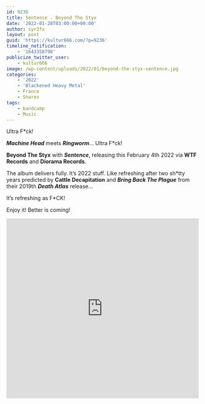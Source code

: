 ```yaml
---
id: 9236
title: Sentence - Beyond The Styx
date: '2022-01-28T03:00:00+00:00'
author: syr3fx
layout: post
guid: 'https://kultur666.com/?p=9236'
timeline_notification:
    - '1643358798'
publicize_twitter_user:
    - kultur666
image: /wp-content/uploads/2022/01/beyond-the-styx-sentence.jpg
categories:
    - '2022'
    - 'Blackened Heavy Metal'
    - France
    - Shares
tags:
    - bandcamp
    - Music
---
```


Ultra F\*ck!

***Machine Head*** meets ***Ringworm***… Ultra F\*ck!

**Beyond The Styx** with ***Sentence***, releasing this February 4th 2022 via **WTF Records** and **Diorama Records**.

The album delivers fully. It’s 2022 stuff. Like refreshing after two sh\*tty years predicted by **Cattle Decapitation** and ***Bring Back The Plague*** from their 2019th ***Death Atlas*** release…

It’s refreshing as F\*CK!

Enjoy it! Better is coming!

<iframe style="border: 0; width: 100%; height: 472px;" src="https://bandcamp.com/EmbeddedPlayer/album=3553335793/size=large/bgcol=333333/linkcol=e99708/tracklist=false/transparent=true/" seamless></iframe>
